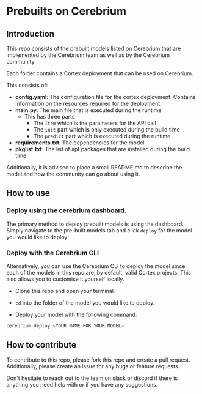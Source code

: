 # Prebuilts on Cerebrium

## Introduction
This repo consists of the prebuilt models listed on Cerebrium that are implemented by the Cerebrium team as well as by the Cerebrium community.

Each folder contains a Cortex deployment that can be used on Cerebrium. 

This consists of:
 - **config.yaml**: The configuration file for the cortex deployment. Contains information on the resources required for the deployment. 
 - **main.py**: The main file that is executed during the runtime
   - This has three parts
     - The `Item` which is the parameters for the API call
     - The `init` part which is only executed during the build time
     - The `predict` part which is executed during the runtime.
 - **requirements.txt**: The dependencies for the model
 - **pkglist.txt**: The list of apt packages that are installed during the build time

Additionally, it is advised to place a small README.md to describe the model and how the community can go about using it.

## How to use
### Deploy using the cerebrium dashboard. 
The primary method to deploy prebuilt models is using the dashboard.  
Simply navigate to the pre-built models tab and click `deploy` for the model you would like to deploy!

### Deploy with the Cerebrium CLI
Alternatively, you can use the Cerebrium CLI to deploy the model since each of the models in this repo are, by default, valid Cortex projects. This also allows you to customise it yourself locally.

- Clone this repo and open your terminal.  
- `cd` into the folder of the model you would like to deploy.
  
- Deploy your model with the following command:

```bash
cerebrium deploy <YOUR NAME FOR YOUR MODEL> 
```

## How to contribute
To contribute to this repo, please fork this repo and create a pull request.  
Additionally, please create an issue for any bugs or feature requests.

Don't hesitate to reach out to the team on slack or discord if there is anything you need help with or if you have any suggestions.
